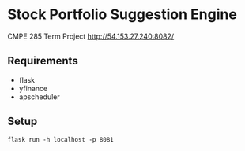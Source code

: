 # Stock Portfolio Suggestion Engine
 CMPE 285 Term Project
http://54.153.27.240:8082/

## Requirements
- flask
- yfinance
- apscheduler

## Setup
```
flask run -h localhost -p 8081
```
